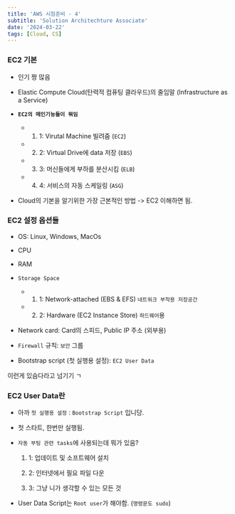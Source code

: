 ```yaml
---
title: 'AWS 시험준비 - 4'
subtitle: 'Solution Architechture Associate'
date: '2024-03-22'
tags: [Cloud, CS]
---
```


### EC2 기본

- 인기 짱 많음

- Elastic Compute Cloud(탄력적 컴퓨팅 클라우드)의 줄임말 (Infrastructure as a Service)

- **`EC2의 메인기능들이 뭐임`**

  - 1. 1: Virutal Machine 빌려줌 (`EC2`)
  
  - 2. 2: Virtual Drive에 data 저장 (`EBS`)
  
  - 3. 3: 머신들에게 부하를 분산시킴 (`ELB`)
  
  - 4. 4: 서비스의 자동 스케일링 (`ASG`)
  
- Cloud의 기본을 알기위한 가장 근본적인 방법 -> EC2 이해하면 됨.

### EC2 설정 옵션들

- OS: Linux, Windows, MacOs

- CPU 

- RAM

- `Storage Space `

  - 1. 1: Network-attached (EBS & EFS) `네트워크 부착용 저장공간`
  
  - 2. 2: Hardware (EC2 Instance Store) `하드웨어`용

- Network card: Card의 스피드, Public IP 주소 (외부용)

- `Firewall` 규칙: `보안` 그룹

- Bootstrap script (첫 실행용 설정): `EC2 User Data`

이런게 있슴다라고 넘기기 ㄱ

### EC2 User Data란

- 아까 `첫 실행용 설정` : `Bootstrap Script` 입니당.

- 첫 스타트, 한번만 실행됨.

- `자동 부팅 관련 tasks`에 사용되는데 뭐가 있음?
  
  1. 1: 업데이트 및 소프트웨어 설치

  2. 2: 인터넷에서 필요 파일 다운

  3. 3: 그냥 니가 생각할 수 있는 모든 것

- User Data Script는 `Root user`가 해야함. (`명령문도 sudo`)


